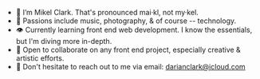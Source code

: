 - 🙂 I’m Mikel Clark. That's pronounced mai·kl, not my·kel.
- 🤍 Passions include music, photography, & of course -- technology.
- 👁 Currently learning front end web development. I know the essentials, but I'm diving more in-depth.
- 💪 Open to collaborate on any front end project, especially creative & artistic efforts.
- 📩 Don't hesitate to reach out to me via email: darianclark@icloud.com

<!---
mikelclark/mikelclark is a ✨ special ✨ repository because its `README.md` (this file) appears on your GitHub profile.
You can click the Preview link to take a look at your changes.
--->
